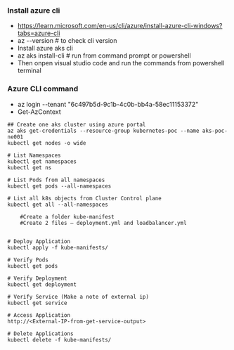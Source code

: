 ### Install azure cli
- https://learn.microsoft.com/en-us/cli/azure/install-azure-cli-windows?tabs=azure-cli
- az --version # to check cli version
- Install azure aks cli
- az aks install-cli # run from command prompt or powershell
- Then onpen visual studio code and run the commands from powershell terminal

### Azure CLI command
- az login --tenant "6c497b5d-9c1b-4c0b-bb4a-58ec11153372"
- Get-AzContext

```
## Create one aks cluster using azure portal
az aks get-credentials --resource-group kubernetes-poc --name aks-poc-ne001
kubectl get nodes -o wide 

# List Namespaces
kubectl get namespaces
kubectl get ns

# List Pods from all namespaces
kubectl get pods --all-namespaces

# List all k8s objects from Cluster Control plane
kubectl get all --all-namespaces

	#Create a folder kube-manifest
	#Create 2 files – deployment.yml and loadbalancer.yml


# Deploy Application
kubectl apply -f kube-manifests/

# Verify Pods
kubectl get pods

# Verify Deployment
kubectl get deployment

# Verify Service (Make a note of external ip)
kubectl get service

# Access Application
http://<External-IP-from-get-service-output>

# Delete Applications
kubectl delete -f kube-manifests/
```

